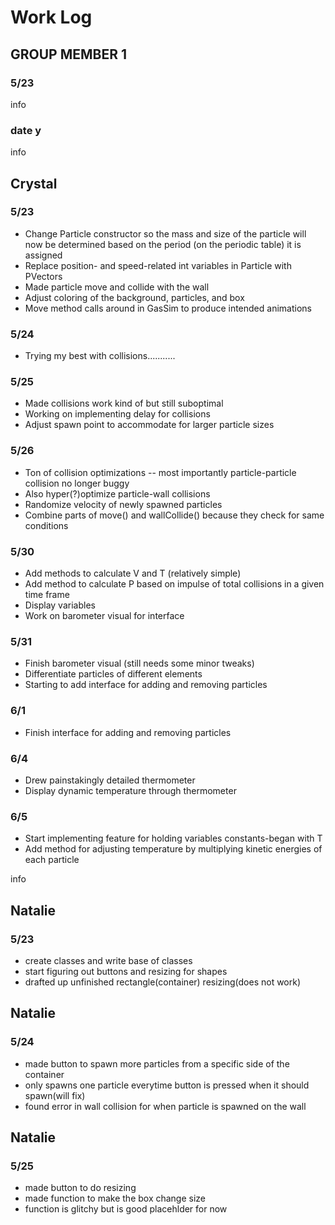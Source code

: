 # Work Log

## GROUP MEMBER 1

### 5/23

info

### date y

info


## Crystal

### 5/23

- Change Particle constructor so the mass and size of the particle will now be determined based on the period (on the periodic table) it is assigned
- Replace position- and speed-related int variables in Particle with PVectors
- Made particle move and collide with the wall
- Adjust coloring of the background, particles, and box 
- Move method calls around in GasSim to produce intended animations

### 5/24
- Trying my best with collisions...........

### 5/25
- Made collisions work kind of but still suboptimal
- Working on implementing delay for collisions
- Adjust spawn point to accommodate for larger particle sizes

### 5/26
- Ton of collision optimizations -- most importantly particle-particle collision no longer buggy
- Also hyper(?)optimize particle-wall collisions
- Randomize velocity of newly spawned particles
- Combine parts of move() and wallCollide() because they check for same conditions

### 5/30
- Add methods to calculate V and T (relatively simple)
- Add method to calculate P based on impulse of total collisions in a given time frame
- Display variables
- Work on barometer visual for interface


### 5/31
- Finish barometer visual (still needs some minor tweaks)
- Differentiate particles of different elements 
- Starting to add interface for adding and removing particles


### 6/1
- Finish interface for adding and removing particles

### 6/4
- Drew painstakingly detailed thermometer
- Display dynamic temperature through thermometer


### 6/5
- Start implementing feature for holding variables constants-began with T
- Add method for adjusting temperature by multiplying kinetic energies of each particle

info

## Natalie

### 5/23
- create classes and write base of classes
- start figuring out buttons and resizing for shapes
- drafted up unfinished rectangle(container) resizing(does not work)


## Natalie

### 5/24
- made button to spawn more particles from a specific side of the container
- only spawns one particle everytime button is pressed when it should spawn(will fix)
- found error in wall collision for when particle is spawned on the wall

## Natalie

### 5/25
- made button to do resizing
- made function to make the box change size
- function is glitchy but is good placehlder for now





